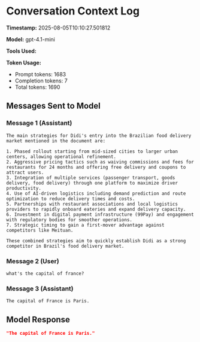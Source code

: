 # Conversation Context Log

**Timestamp:** 2025-08-05T10:10:27.501812

**Model:** gpt-4.1-mini

**Tools Used:** 

**Token Usage:**
- Prompt tokens: 1683
- Completion tokens: 7
- Total tokens: 1690

## Messages Sent to Model

### Message 1 (Assistant)

```
The main strategies for Didi's entry into the Brazilian food delivery market mentioned in the document are:

1. Phased rollout starting from mid-sized cities to larger urban centers, allowing operational refinement.
2. Aggressive pricing tactics such as waiving commissions and fees for restaurants for 24 months and offering free delivery and coupons to attract users.
3. Integration of multiple services (passenger transport, goods delivery, food delivery) through one platform to maximize driver productivity.
4. Use of AI-driven logistics including demand prediction and route optimization to reduce delivery times and costs.
5. Partnerships with restaurant associations and local logistics providers to rapidly onboard eateries and expand delivery capacity.
6. Investment in digital payment infrastructure (99Pay) and engagement with regulatory bodies for smoother operations.
7. Strategic timing to gain a first-mover advantage against competitors like Meituan.

These combined strategies aim to quickly establish Didi as a strong competitor in Brazil's food delivery market.
```

### Message 2 (User)

```
what's the capital of france?
```

### Message 3 (Assistant)

```
The capital of France is Paris.
```

## Model Response

```json
"The capital of France is Paris."
```

